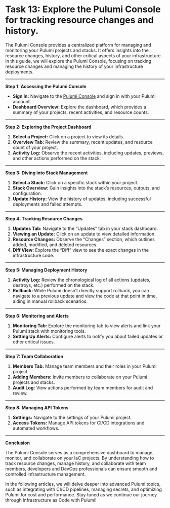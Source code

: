 # Task 13: Explore the Pulumi Console for tracking resource changes and history.

The Pulumi Console provides a centralized platform for managing and monitoring your Pulumi projects and stacks. It offers insights into the resource changes, history, and other critical aspects of your infrastructure. In this guide, we will explore the Pulumi Console, focusing on tracking resource changes and managing the history of your infrastructure deployments.

---

**Step 1: Accessing the Pulumi Console**

- **Sign In:** Navigate to the [Pulumi Console](https://app.pulumi.com/) and sign in with your Pulumi account.
- **Dashboard Overview:** Explore the dashboard, which provides a summary of your projects, recent activities, and resource counts.

---

**Step 2: Exploring the Project Dashboard**

1. **Select a Project:** Click on a project to view its details.
2. **Overview Tab:** Review the summary, recent updates, and resource count of your project.
3. **Activity Log:** Observe the recent activities, including updates, previews, and other actions performed on the stack.

---

**Step 3: Diving into Stack Management**

1. **Select a Stack:** Click on a specific stack within your project.
2. **Stack Overview:** Gain insights into the stack’s resources, outputs, and configuration.
3. **Update History:** View the history of updates, including successful deployments and failed attempts.

---

**Step 4: Tracking Resource Changes**

1. **Updates Tab:** Navigate to the “Updates” tab in your stack dashboard.
2. **Viewing an Update:** Click on an update to view detailed information.
3. **Resource Changes:** Observe the “Changes” section, which outlines added, modified, and deleted resources.
4. **Diff View:** Explore the “Diff” view to see the exact changes in the infrastructure code.

---

**Step 5: Managing Deployment History**

1. **Activity Log:** Review the chronological log of all actions (updates, destroys, etc.) performed on the stack.
2. **Rollback:** While Pulumi doesn’t directly support rollback, you can navigate to a previous update and view the code at that point in time, aiding in manual rollback scenarios.

---

**Step 6: Monitoring and Alerts**

1. **Monitoring Tab:** Explore the monitoring tab to view alerts and link your Pulumi stack with monitoring tools.
2. **Setting Up Alerts:** Configure alerts to notify you about failed updates or other critical issues.

---

**Step 7: Team Collaboration**

1. **Members Tab:** Manage team members and their roles in your Pulumi project.
2. **Adding Members:** Invite members to collaborate on your Pulumi projects and stacks.
3. **Audit Log:** View actions performed by team members for audit and review.

---

**Step 8: Managing API Tokens**

1. **Settings:** Navigate to the settings of your Pulumi project.
2. **Access Tokens:** Manage API tokens for CI/CD integrations and automated workflows.

---

**Conclusion**

The Pulumi Console serves as a comprehensive dashboard to manage, monitor, and collaborate on your IaC projects. By understanding how to track resource changes, manage history, and collaborate with team members, developers and DevOps professionals can ensure smooth and controlled infrastructure management.

In the following articles, we will delve deeper into advanced Pulumi topics, such as integrating with CI/CD pipelines, managing secrets, and optimizing Pulumi for cost and performance. Stay tuned as we continue our journey through Infrastructure as Code with Pulumi!